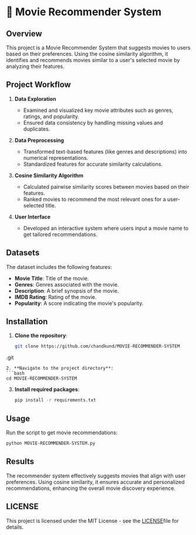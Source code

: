 # 🎥 Movie Recommender System

## Overview

This project is a Movie Recommender System that suggests movies to users based on their preferences. Using the cosine similarity algorithm, it identifies and recommends movies similar to a user's selected movie by analyzing their features.

## Project Workflow

1. **Data Exploration**  
   - Examined and visualized key movie attributes such as genres, ratings, and popularity.  
   - Ensured data consistency by handling missing values and duplicates.  

2. **Data Preprocessing**  
   - Transformed text-based features (like genres and descriptions) into numerical representations.  
   - Standardized features for accurate similarity calculations.  

3. **Cosine Similarity Algorithm**  
   - Calculated pairwise similarity scores between movies based on their features.  
   - Ranked movies to recommend the most relevant ones for a user-selected title.  

4. **User Interface**  
   - Developed an interactive system where users input a movie name to get tailored recommendations.  

## Datasets

The dataset includes the following features:  
- **Movie Title**: Title of the movie.  
- **Genres**: Genres associated with the movie.  
- **Description**: A brief synopsis of the movie.  
- **IMDB Rating**: Rating of the movie.  
- **Popularity**: A score indicating the movie's popularity.  

## Installation

1. **Clone the repository**:  
   ```bash
   git clone https://github.com/chandkund/MOVIE-RECOMMENDER-SYSTEM
.git
   ```  
2. **Navigate to the project directory**:  
   ```bash
   cd MOVIE-RECOMMENDER-SYSTEM
   ```  
3. **Install required packages**:  
   ```bash
   pip install -r requirements.txt
   ```

## Usage

Run the script to get movie recommendations:  
```bash
python MOVIE-RECOMMENDER-SYSTEM.py
```

## Results

The recommender system effectively suggests movies that align with user preferences. Using cosine similarity, it ensures accurate and personalized recommendations, enhancing the overall movie discovery experience.
## LICENSE
This project is licensed under the MIT License - see the [LICENSE](LICENSE)file for details.

